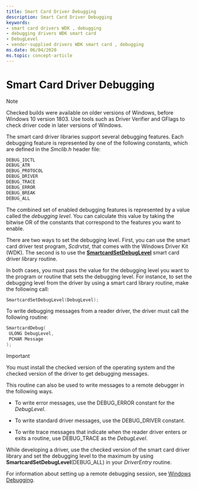 ```yaml
---
title: Smart Card Driver Debugging
description: Smart Card Driver Debugging
keywords:
- smart card drivers WDK , debugging
- debugging drivers WDK smart card
- DebugLevel
- vendor-supplied drivers WDK smart card , debugging
ms.date: 06/04/2020
ms.topic: concept-article
---
```


# Smart Card Driver Debugging

> [!NOTE]
> Checked builds were available on older versions of Windows, before Windows 10 version 1803.
> Use tools such as Driver Verifier and GFlags to check driver code in later versions of Windows.

The smart card driver libraries support several debugging features. Each debugging feature is represented by one of the following constants, which are defined in the *Smclib.h* header file:

```cpp
DEBUG_IOCTL
DEBUG_ATR
DEBUG_PROTOCOL
DEBUG_DRIVER
DEBUG_TRACE
DEBUG_ERROR
DEBUG_BREAK
DEBUG_ALL
```

The combined set of enabled debugging features is represented by a value called the *debugging level*. You can calculate this value by taking the bitwise OR of the constants that correspond to the features you want to enable.

There are two ways to set the debugging level. First, you can use the smart card driver test program, *Scdrvtst*, that comes with the Windows Driver Kit (WDK). The second is to use the [**SmartcardSetDebugLevel**](/previous-versions/ff548960(v=vs.85)) smart card driver library routine.

In both cases, you must pass the value for the debugging level you want to the program or routine that sets the debugging level. For instance, to set the debugging level from the driver by using a smart card library routine, make the following call:

```cpp
SmartcardSetDebugLevel(DebugLevel);
```

To write debugging messages from a reader driver, the driver must call the following routine:

```cpp
SmartcardDebug(
 ULONG DebugLevel,
 PCHAR Message
);
```

> [!IMPORTANT]
> You must install the checked version of the operating system and the checked version of the driver to get debugging messages.

This routine can also be used to write messages to a remote debugger in the following ways.

- To write error messages, use the DEBUG\_ERROR constant for the *DebugLevel*.

- To write standard driver messages, use the DEBUG\_DRIVER constant.

- To write trace messages that indicate when the reader driver enters or exits a routine, use DEBUG\_TRACE as the *DebugLevel*.

While developing a driver, use the checked version of the smart card driver library and set the debugging level to the maximum by using **SmartcardSetDebugLevel**(DEBUG\_ALL) in your *DriverEntry* routine.

For information about setting up a remote debugging session, see [Windows Debugging](../debugger/index.md).
